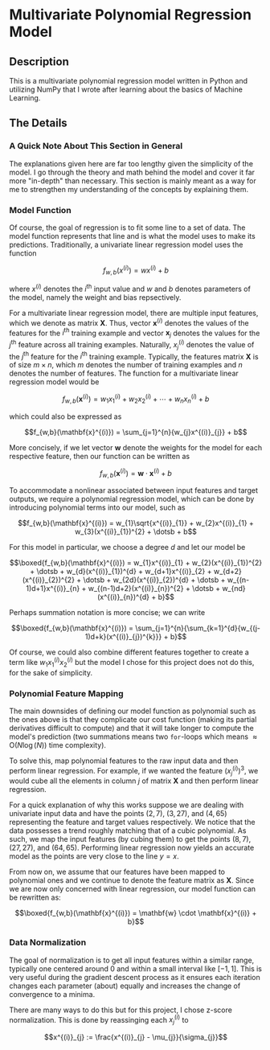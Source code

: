 # Multivariate Polynomial Regression Model

## Description

This is a multivariate polynomial regression model written in Python and utilizing NumPy that I wrote after learning about the basics of Machine Learning.

## The Details

### A Quick Note About This Section in General

The explanations given here are far too lengthy given the simplicity of the model. I go through the theory and math behind the model and cover it far more "in-depth" than necessary. This section is mainly meant as a way for me to strengthen my understanding of the concepts by explaining them.

### Model Function

Of course, the goal of regression is to fit some line to a set of data. The model function represents that line and is what the model uses to make its predictions. Traditionally, a univariate linear regression model uses the function

``` math
f_{w,b}(x^{(i)}) = wx^{(i)} + b
```

where $`x^{(i)}`$ denotes the $`i^{\text{th}}`$ input value and $`w`$ and $`b`$ denotes parameters of the model, namely the weight and bias repsectively.

For a multivariate linear regression model, there are multiple input features, which we denote as matrix $`\mathbf{X}`$. Thus, vector $`\mathbf{x}^{(i)}`$ denotes the values of the features for the $`i^{\text{th}}`$ training example and vector $`\mathbf{x}_{j}`$ denotes the values for the $`j^{\text{th}}`$ feature across all training examples. Naturally, $`x^{(i)}_{j}`$ denotes the value of the $`j^{\text{th}}`$ feature for the $`i^{\text{th}}`$ training example. Typically, the features matrix $`\mathbf{X}`$ is of size $`m \times n`$, which $`m`$ denotes the number of training examples and $`n`$ denotes the number of features. The function for a multivariate linear regression model would be

``` math
f_{w,b}(\mathbf{x}^{(i)}) = w_{1}x^{(i)}_{1} + w_{2}x^{(i)}_{2}+ \dotsb + w_{n}x^{(i)}_{n} + b
```

which could also be expressed as

``` math
f_{w,b}(\mathbf{x}^{(i)}) = \sum_{j=1}^{n}{w_{j}x^{(i)}_{j}} + b
```

More concisely, if we let vector $`\mathbf{w}`$ denote the weights for the model for each respective feature, then our function can be written as

``` math
f_{w,b}(\mathbf{x}^{(i)}) = \mathbf{w} \cdot \mathbf{x}^{(i)} + b
```

To accommodate a nonlinear associated between input features and target outputs, we require a polynomial regression model, which can be done by introducing polynomial terms into our model, such as

``` math
f_{w,b}(\mathbf{x}^{(i)}) = w_{1}\sqrt{x^{(i)}_{1}} + w_{2}x^{(i)}_{1} + w_{3}(x^{(i)}_{1})^{2} + \dotsb + b
```

For this model in particular, we choose a degree $`d`$ and let our model be

``` math
\boxed{f_{w,b}(\mathbf{x}^{(i)}) = w_{1}x^{(i)}_{1} + w_{2}(x^{(i)}_{1})^{2} + \dotsb + w_{d}(x^{(i)}_{1})^{d} + w_{d+1}x^{(i)}_{2} + w_{d+2}(x^{(i)}_{2})^{2} + \dotsb + w_{2d}(x^{(i)}_{2})^{d} + \dotsb + w_{(n-1)d+1}x^{(i)}_{n} + w_{(n-1)d+2}(x^{(i)}_{n})^{2} + \dotsb + w_{nd}(x^{(i)}_{n})^{d} + b}
```

Perhaps summation notation is more concise; we can write

``` math
\boxed{f_{w,b}(\mathbf{x}^{(i)}) = \sum_{j=1}^{n}{\sum_{k=1}^{d}{w_{(j-1)d+k}(x^{(i)}_{j})^{k}}} + b}
```

Of course, we could also combine different features together to create a term like $`w_{1}x^{(i)}_{1}x^{(i)}_{2}`$ but the model I chose for this project does not do this, for the sake of simplicity.

### Polynomial Feature Mapping

The main downsides of defining our model function as polynomial such as the ones above is that they complicate our cost function (making its partial derivatives difficult to compute) and that it will take longer to compute the model's prediction (two summations means two `for`-loops which means $`\approx \text{O}(N\log(N))`$ time complexity).

To solve this, map polynomial features to the raw input data and then perform linear regression. For example, if we wanted the feature $`(x^{(i)}_{j})^{3}`$, we would cube all the elements in column $`j`$ of matrix $`\mathbf{X}`$ and then perform linear regression.

For a quick explanation of why this works suppose we are dealing with univariate input data and have the points $`(2, 7)`$, $`(3, 27)`$, and $`(4, 65)`$ representing the feature and target values respectively. We notice that the data possesses a trend roughly matching that of a cubic polynomial. As such, we map the input features (by cubing them) to get the points $`(8, 7)`$, $`(27, 27)`$, and $`(64, 65)`$. Performing linear regression now yields an accurate model as the points are very close to the line $`y = x`$.

From now on, we assume that our features have been mapped to polynomial ones and we continue to denote the feature matrix as $`\mathbf{X}`$. Since we are now only concerned with linear regression, our model function can be rewritten as:

``` math
\boxed{f_{w,b}(\mathbf{x}^{(i)}) = \mathbf{w} \cdot \mathbf{x}^{(i)} + b}
```

### Data Normalization

The goal of normalization is to get all input features within a similar range, typically one centered around $`0`$ and within a small interval like $`[-1, 1]`$. This is very useful during the gradient descent process as it ensures each iteration changes each parameter (about) equally  and increases the change of convergence to a minima.

There are many ways to do this but for this project, I chose z-score normalization. This is done by reassinging each $`x^{(i)}_{j}`$ to

``` math
x^{(i)}_{j} := \frac{x^{(i)}_{j} - \mu_{j}}{\sigma_{j}}
```

